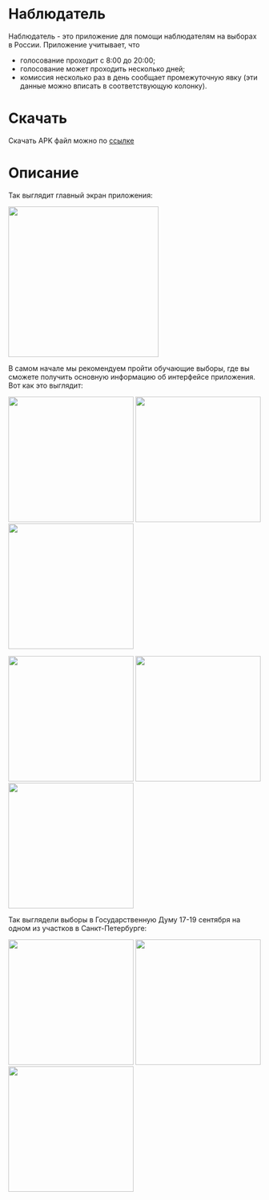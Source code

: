 # Наблюдатель

Наблюдатель - это приложение для помощи наблюдателям на выборах в России. Приложение учитывает, что
<ul>
  <li>голосование проходит с 8:00 до 20:00;</li>
  <li>голосование может проходить несколько дней;</li>
  <li>комиссия несколько раз в день сообщает промежуточную явку (эти данные можно вписать в соответствующую колонку).</li>
</ul>
  


# Скачать

Скачать APK файл можно по <a href="observer.apk">ссылке</a>

# Описание

Так выглядит главный экран приложения:

<img src="https://i.imgur.com/MsatDG4.jpg" width="300"/>

В самом начале мы рекомендуем пройти обучающие выборы, где вы сможете получить основную информацию об интерфейсе приложения. Вот как это выглядит:

<p float="left">
  <img src="https://i.imgur.com/pterK8a.jpg" width="250" />
  <img src="https://i.imgur.com/6xdsO8a.jpg" width="250" /> 
  <img src="https://i.imgur.com/NP665wK.jpg" width="250" />
</p>
<p float="left">
  <img src="https://i.imgur.com/kMkbWqh.jpg" width="250" />
  <img src="https://i.imgur.com/GgGlY2o.jpg" width="250" /> 
  <img src="https://i.imgur.com/qDPp65e.jpg" width="250" />
</p>


Так выглядели выборы в Государственную Думу 17-19 сентября на одном из участков в Санкт-Петербурге:
<p float="left">
  <img src="https://i.imgur.com/gOW6DiF.jpg" width="250" />
  <img src="https://i.imgur.com/Px2OLj7.jpg" width="250" /> 
  <img src="https://i.imgur.com/nQ73hV4.jpg" width="250" />
</p>
